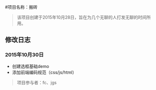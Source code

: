 #项目名称：搬砖
>该项目创建于2015年10月28日，旨在为几个无聊的人打发无聊的时间所用。

## 修改日志

### 2015年10月30日

- 创建选框基础demo
- 添加前端编码规范（css/js/html）














>项目参与者：fc、jgs